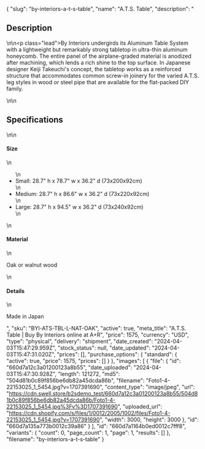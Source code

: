 {
  "slug": "by-interiors-a-t-s-table",
  "name": "A.T.S. Table",
  "description": "<h2>Description</h2>\n<!-- split -->\n<p class=\"lead\">By Interiors undergirds its Aluminum Table System with a lightweight but remarkably strong tabletop in ultra-thin aluminum honeycomb. The entire panel of the airplane-graded material is anodized after machining, which lends a rich shine to the top surface. In Japanese designer Keiji Takeuchi's concept, the tabletop works as a reinforced structure that accommodates common screw-in joinery for the varied A.T.S. leg styles in wood or steel pipe that are available for the flat-packed DIY family.</p>\n<!-- split -->\n<h2>Specifications</h2>\n<!-- split -->\n<h4>Size</h4>\n<ul>\n<li>Small: 28.7\" h x 78.7\" w x 36.2\" d (73x200x92cm)</li>\n<li>Medium: 28.7\" h x 86.6\" w x 36.2\" d (73x220x92cm)</li>\n<li>Large: 28.7\" h x 94.5\" w x 36.2\" d (73x240x92cm)</li>\n</ul>\n<h4>Material</h4>\n<p>Oak or walnut wood</p>\n<h4>Details</h4>\n<p>Made in Japan</p>",
  "sku": "BYI-ATS-TBL-L-NAT-OAK",
  "active": true,
  "meta_title": "A.T.S. Table | Buy By Interiors online at A+R",
  "price": 1575,
  "currency": "USD",
  "type": "physical",
  "delivery": "shipment",
  "date_created": "2024-04-03T15:47:29.959Z",
  "stock_status": null,
  "date_updated": "2024-04-03T15:47:31.020Z",
  "prices": [],
  "purchase_options": {
    "standard": {
      "active": true,
      "price": 1575,
      "prices": []
    }
  },
  "images": [
    {
      "file": {
        "id": "660d7a12c3a01200123a8b55",
        "date_uploaded": "2024-04-03T15:47:30.928Z",
        "length": 121272,
        "md5": "504d81b0c89f856be6db82a45dcda86b",
        "filename": "Foto1-4-22153025_1_5454.jpg?v=1707391690",
        "content_type": "image/jpeg",
        "url": "https://cdn.swell.store/b2sdemo_test/660d7a12c3a01200123a8b55/504d81b0c89f856be6db82a45dcda86b/Foto1-4-22153025_1_5454.jpg%3Fv%3D1707391690",
        "uploaded_url": "https://cdn.shopify.com/s/files/1/0012/2005/1002/files/Foto1-4-22153025_1_5454.jpg?v=1707391690",
        "width": 3000,
        "height": 3000
      },
      "id": "660d7a135a773b0012c39a86"
    }
  ],
  "id": "660d7a1164b0ed0012c7fff8",
  "variants": {
    "count": 0,
    "page_count": 1,
    "page": 1,
    "results": []
  },
  "filename": "by-interiors-a-t-s-table"
}